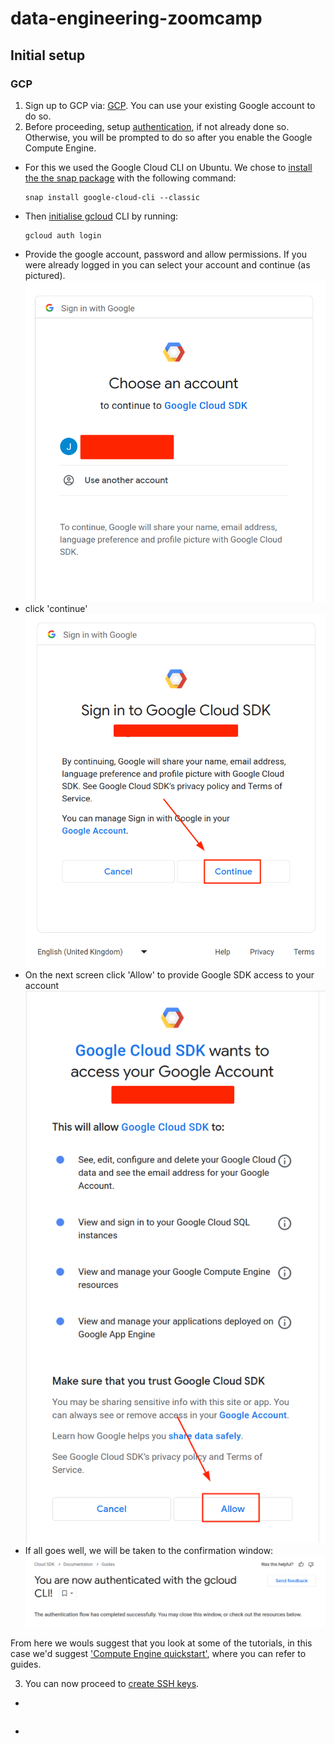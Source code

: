 # data-engineering-zoomcamp

## Initial setup

### GCP

1. Sign up to GCP via: [GCP](https://cloud.google.com/free/). You can use your existing Google account to do so. 
2. Before proceeding, setup [authentication](https://cloud.google.com/compute/docs/authentication), if not already done so. Otherwise, you will be prompted to do so after you enable the Google Compute Engine.
- For this we used the Google Cloud CLI on Ubuntu. We chose to [install the the snap package](https://cloud.google.com/sdk/docs/downloads-snap) with the following command: 
	```
	snap install google-cloud-cli --classic
	```
- 	Then [initialise gcloud](https://cloud.google.com/sdk/docs/initializing) CLI by running:
	```
	gcloud auth login
	``` 
- Provide the google account, password and allow permissions. If you were already logged in you can select your account and continue (as pictured).
	![Screenshot of a login.](/images/setup/gcp2b.png)
- click 'continue'
![Screenshot of a login.](/images/setup/gcp2bii.png)
- On the next screen click 'Allow' to provide Google SDK access to your account
![Screenshot of a login.](/images/setup/gcp2biii.png)
- If all goes well, we will be taken to the confirmation window:
![Screenshot of a login success.](/images/setup/gcp2c.png)

From here we wouls suggest that you look at some of the tutorials, in this case we'd suggest ['Compute Engine quickstart'](https://cloud.google.com/compute/docs/quickstart), where you can refer to guides. 
	
3. You can now proceed to [create SSH keys](https://cloud.google.com/compute/docs/connect/create-ssh-keys#gcloud).
- 
```

```
- 